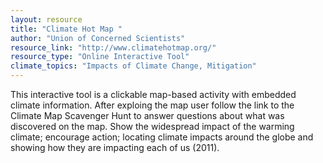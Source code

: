 ```yaml
---
layout: resource
title: "Climate Hot Map "
author: "Union of Concerned Scientists"
resource_link: "http://www.climatehotmap.org/"
resource_type: "Online Interactive Tool"
climate_topics: "Impacts of Climate Change, Mitigation"
---
```


This interactive tool is a clickable map-based activity with embedded climate information. After exploing the map user follow the link to the Climate Map Scavenger Hunt to answer questions about what was discovered on the map. Show the widespread impact of the warming climate; encourage action; locating climate impacts around the globe and showing how they are impacting each of us (2011).
